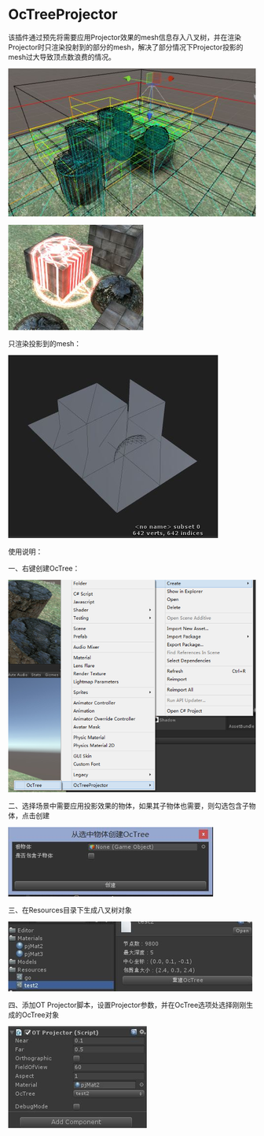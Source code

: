 # OcTreeProjector

该插件通过预先将需要应用Projector效果的mesh信息存入八叉树，并在渲染Projector时只渲染投射到的部分的mesh，解决了部分情况下Projector投影的mesh过大导致顶点数浪费的情况。

![octree](Doc/octree.JPG)

![ocproj1](Doc/ocproj1.JPG)

只渲染投影到的mesh：

![ocproj2](Doc/ocproj2.JPG)



使用说明：

一、右键创建OcTree：

![ocproj3](Doc/ocproj3.jpg)

二、选择场景中需要应用投影效果的物体，如果其子物体也需要，则勾选包含子物体，点击创建

![ocproj4](Doc/ocproj4.JPG)

三、在Resources目录下生成八叉树对象

![ocproj5](Doc/ocproj5.JPG)

四、添加OT Projector脚本，设置Projector参数，并在OcTree选项处选择刚刚生成的OcTree对象

![ocproj6](Doc/ocproj6.JPG)